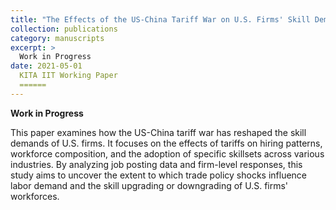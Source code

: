 ```yaml
---
title: "The Effects of the US-China Tariff War on U.S. Firms' Skill Demand."
collection: publications
category: manuscripts
excerpt: >
  Work in Progress
date: 2021-05-01
  KITA IIT Working Paper  
  ======  
---
```


**Work in Progress**

This paper examines how the US-China tariff war has reshaped the skill demands of U.S. firms. It focuses on the effects of tariffs on hiring patterns, workforce composition, and the adoption of specific skillsets across various industries. By analyzing job posting data and firm-level responses, this study aims to uncover the extent to which trade policy shocks influence labor demand and the skill upgrading or downgrading of U.S. firms' workforces.
